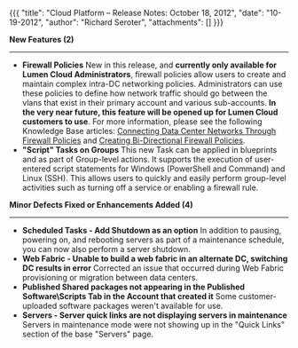 {{{
  "title": "Cloud Platform – Release Notes: October 18, 2012",
  "date": "10-19-2012",
  "author": "Richard Seroter",
  "attachments": []
}}}

<p><strong>New Features (2)</strong>
</p>
<hr />
<ul>
  <li><strong>Firewall Policies</strong> New in this release, and <strong>currently only available for Lumen Cloud Administrators</strong>, firewall policies allow users to create and maintain complex intra-DC networking policies. Administrators can
    use these policies to define how network traffic should go between the vlans that exist in their primary account and various sub-accounts. <strong>In the very near future, this feature will be opened up for Lumen Cloud customers to use</strong>. For more
    information, please see the following Knowledge Base articles: <a href="../../Network/CenturyLink Cloud/creating-cross-data-center-firewall-policies.md">Connecting Data Center Networks Through Firewall Policies</a>    and <a href="../../Network/CenturyLink Cloud/creating-bi-directional-firewall-policies.md">Creating Bi-Directional Firewall Policies</a>.</li>
  <li><strong>"Script" Tasks on Groups</strong> This new Task can be applied in blueprints and as part of Group-level actions. It supports the execution of user-entered script statements for Windows (PowerShell and Command) and Linux (SSH). This
    allows users to quickly and easily perform group-level activities such as turning off a service or enabling a firewall rule.</li>
</ul>
<p></p>
<p><strong>Minor Defects Fixed or Enhancements Added (4)</strong>
</p>
<hr />
<ul>
  <li><strong>Scheduled Tasks - Add Shutdown as an option</strong> In addition to pausing, powering on, and rebooting servers as part of a maintenance schedule, you can now also perform a server shutdown.</li>
  <li><strong>Web Fabric - Unable to build a web fabric in an alternate DC, switching DC results in error</strong> Corrected an issue that occurred during Web Fabric provisioning or migration between data centers.</li>
  <li><strong>Published Shared packages not appearing in the Published Software\Scripts Tab in the Account that created it</strong> Some customer-uploaded software packages weren't available for use.</li>
  <li><strong>Servers - Server quick links are not displaying servers in maintenance</strong> Servers in maintenance mode were not showing up in the "Quick Links" section of the base "Servers" page.</li>
</ul>
